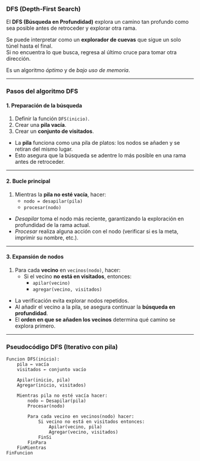 


### DFS (Depth-First Search)

El **DFS (Búsqueda en Profundidad)** explora un camino tan profundo como sea posible antes de retroceder y explorar otra rama.  

Se puede interpretar como un **explorador de cuevas** que sigue un solo túnel hasta el final.  
Si no encuentra lo que busca, regresa al último cruce para tomar otra dirección.  

Es un algoritmo *óptimo* y de *bajo uso de memoria*.  

---

### Pasos del algoritmo DFS

#### 1. Preparación de la búsqueda
1. Definir la función `DFS(inicio)`.  
2. Crear una **pila vacía**.  
3. Crear un **conjunto de visitados**.  

- La **pila** funciona como una pila de platos: los nodos se añaden y se retiran del mismo lugar.  
- Esto asegura que la búsqueda se adentre lo más posible en una rama antes de retroceder.  

---

#### 2. Bucle principal
1. Mientras la **pila no esté vacía**, hacer:  
   - `nodo = desapilar(pila)`  
   - `procesar(nodo)`  

- *Desapilar* toma el nodo más reciente, garantizando la exploración en profundidad de la rama actual.  
- *Procesar* realiza alguna acción con el nodo (verificar si es la meta, imprimir su nombre, etc.).  

---

#### 3. Expansión de nodos
1. Para cada **vecino** en `vecinos(nodo)`, hacer:  
   - Si el vecino **no está en visitados**, entonces:  
     - `apilar(vecino)`  
     - `agregar(vecino, visitados)`  

- La verificación evita explorar nodos repetidos.  
- Al añadir el vecino a la pila, se asegura continuar la **búsqueda en profundidad**.  
- El **orden en que se añaden los vecinos** determina qué camino se explora primero.  

---

### Pseudocódigo DFS (Iterativo con pila)

```pseudocode
Funcion DFS(inicio):
    pila ← vacía
    visitados ← conjunto vacío
    
    Apilar(inicio, pila)
    Agregar(inicio, visitados)

    Mientras pila no esté vacía hacer:
        nodo ← Desapilar(pila)
        Procesar(nodo)

        Para cada vecino en vecinos(nodo) hacer:
            Si vecino no está en visitados entonces:
                Apilar(vecino, pila)
                Agregar(vecino, visitados)
            FinSi
        FinPara
    FinMientras
FinFuncion
